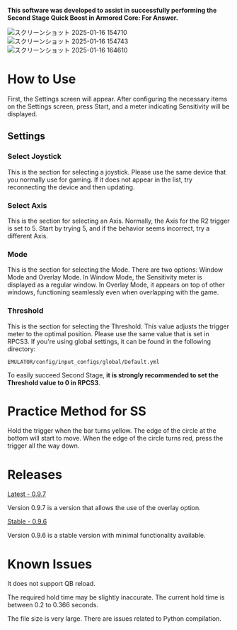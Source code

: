 **This software was developed to assist in successfully performing the Second Stage Quick Boost in Armored Core: For Answer.**

![スクリーンショット 2025-01-16 154710](https://github.com/user-attachments/assets/c5643236-af1e-4ac2-b622-3d918529f255)
![スクリーンショット 2025-01-16 154743](https://github.com/user-attachments/assets/31277fbc-10e8-4b71-a123-9335da337144)
![スクリーンショット 2025-01-16 164610](https://github.com/user-attachments/assets/a5df1b12-5ec0-48c8-a86f-c1c4d84311e1)

# How to Use
First, the Settings screen will appear. After configuring the necessary items on the Settings screen, press Start, and a meter indicating Sensitivity will be displayed.

## Settings
### Select Joystick
This is the section for selecting a joystick. Please use the same device that you normally use for gaming. If it does not appear in the list, try reconnecting the device and then updating.
### Select Axis
This is the section for selecting an Axis. Normally, the Axis for the R2 trigger is set to 5. Start by trying 5, and if the behavior seems incorrect, try a different Axis.
### Mode
This is the section for selecting the Mode. There are two options: Window Mode and Overlay Mode. In Window Mode, the Sensitivity meter is displayed as a regular window. In Overlay Mode, it appears on top of other windows, functioning seamlessly even when overlapping with the game.
### Threshold
This is the section for selecting the Threshold. This value adjusts the trigger meter to the optimal position. Please use the same value that is set in RPCS3. If you're using global settings, it can be found in the following directory: 
```
EMULATOR/config/input_configs/global/Default.yml 
```
To easily succeed Second Stage, **it is strongly recommended to set the Threshold value to 0 in RPCS3**.

# Practice Method for SS

Hold the trigger when the bar turns yellow. The edge of the circle at the bottom will start to move. When the edge of the circle turns red, press the trigger all the way down.
# Releases
[Latest - 0.9.7](https://github.com/BEZEL-fA/Visible2ndStage/releases/tag/0.9.7)

Version 0.9.7 is a version that allows the use of the overlay option.

[Stable - 0.9.6](https://github.com/BEZEL-fA/Visible2ndStage/releases/tag/0.9.6)

Version 0.9.6 is a stable version with minimal functionality available.
# Known Issues

It does not support QB reload.

The required hold time may be slightly inaccurate. The current hold time is between 0.2 to 0.366 seconds.

The file size is very large. There are issues related to Python compilation.

